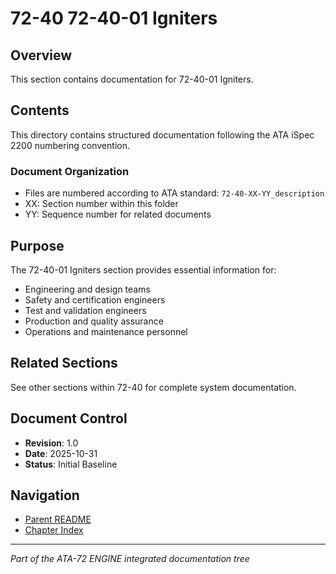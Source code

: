 # 72-40 72-40-01 Igniters

## Overview
This section contains documentation for 72-40-01 Igniters.

## Contents
This directory contains structured documentation following the ATA iSpec 2200 numbering convention.

### Document Organization
- Files are numbered according to ATA standard: `72-40-XX-YY_description`
- XX: Section number within this folder
- YY: Sequence number for related documents

## Purpose
The 72-40-01 Igniters section provides essential information for:
- Engineering and design teams
- Safety and certification engineers
- Test and validation engineers
- Production and quality assurance
- Operations and maintenance personnel

## Related Sections
See other sections within 72-40 for complete system documentation.

## Document Control
- **Revision**: 1.0
- **Date**: 2025-10-31
- **Status**: Initial Baseline

## Navigation
- [Parent README](../README.md)
- [Chapter Index](../../INDEX.md)

---
*Part of the ATA-72 ENGINE integrated documentation tree*
